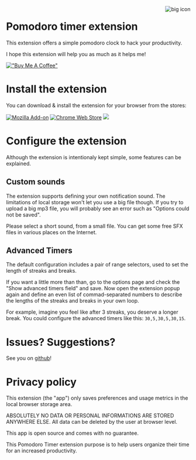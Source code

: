 <img src="doc/clock-icon-128.png" align="right" alt="big icon"/>


# Pomodoro timer extension

This extension offers a simple pomodoro clock to hack your productivity.

I hope this extension will help you as much as it helps me!

[!["Buy Me A Coffee"](https://user-images.githubusercontent.com/1376749/120938564-50c59780-c6e1-11eb-814f-22a0399623c5.png)](https://www.buymeacoffee.com/syvo)

# Install the extension

You can download & install the extension for your browser from the stores:

[![Mozilla Add-on](https://img.shields.io/amo/users/pomodoro-clock.svg?label=firefox%20users&logo=mozilla)](https://addons.mozilla.org/en-US/firefox/addon/pomodoro-clock/) [![Chrome Web Store](https://img.shields.io/chrome-web-store/users/inilkfalkkngchkgodhhcmgbofohnkmg.svg?label=chrome%20users&logo=google)](https://chrome.google.com/webstore/detail/pomodoro-clock/inilkfalkkngchkgodhhcmgbofohnkmg) [![](https://img.shields.io/badge/dynamic/json?label=edge&nbsp;users&query=%24.activeInstallCount&url=https%3A%2F%2Fmicrosoftedge.microsoft.com%2Faddons%2Fgetproductdetailsbycrxid%2Ffmgcbneopllfcdcokpgepdjapokhcmnp)](https://microsoftedge.microsoft.com/addons/detail/pomodoro-clock/fmgcbneopllfcdcokpgepdjapokhcmnp)


# Configure the extension

Although the extension is intentionaly kept simple, some features can be explained.

## Custom sounds

The extension supports defining your own notification sound.
The limitations of local storage won't let you use a big file though. If you try to upload a big mp3 file, you will probably see an error such as "Options could not be saved".

Please select a short sound, from a small file. You can get some free SFX files in various places on the Internet.

## Advanced Timers

The default configuration includes a pair of range selectors, used to set the length of streaks and breaks.

If you want a little more than than, go to the options page and check the "Show advanced timers field" and save. Now open the extension popup again and define an even list of commad-separated numbers to describe the lengths of the streaks and breaks in your own loop.

For example, imagine you feel like after 3 streaks, you deserve a longer break. You could configure the advanced timers like this:
```30,5,30,5,30,15```.

# Issues? Suggestions?

See you on [github](https://github.com/macmorning/pomodoro-webext/issues)!

# Privacy policy

This extension (the "app") only saves preferences and usage metrics in the local browser storage area. 

ABSOLUTELY NO DATA OR PERSONAL INFORMATIONS ARE STORED ANYWHERE ELSE.
All data can be deleted by the user at browser level. 

This app is open source and comes with no guarantee.

This Pomodoro Timer extension purpose is to help users organize their time for an increased productivity.

